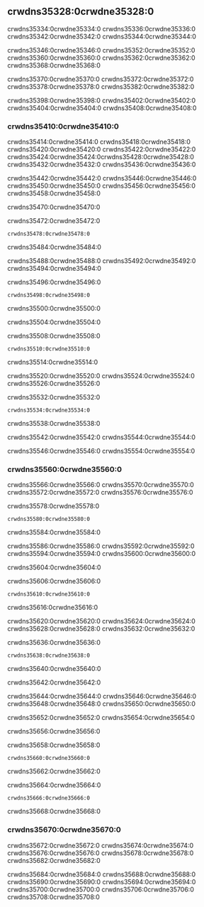 ## crwdns35328:0crwdne35328:0

crwdns35334:0crwdne35334:0 crwdns35336:0crwdne35336:0 crwdns35342:0crwdne35342:0 crwdns35344:0crwdne35344:0

crwdns35346:0crwdne35346:0 crwdns35352:0crwdne35352:0 crwdns35360:0crwdne35360:0 crwdns35362:0crwdne35362:0 crwdns35368:0crwdne35368:0

crwdns35370:0crwdne35370:0 crwdns35372:0crwdne35372:0 crwdns35378:0crwdne35378:0 crwdns35382:0crwdne35382:0

crwdns35398:0crwdne35398:0 crwdns35402:0crwdne35402:0 crwdns35404:0crwdne35404:0 crwdns35408:0crwdne35408:0

### crwdns35410:0crwdne35410:0

crwdns35414:0crwdne35414:0 crwdns35418:0crwdne35418:0 crwdns35420:0crwdne35420:0 crwdns35422:0crwdne35422:0 crwdns35424:0crwdne35424:0<!-- ignore -->crwdns35428:0crwdne35428:0 crwdns35432:0crwdne35432:0 crwdns35436:0crwdne35436:0

crwdns35442:0crwdne35442:0 crwdns35446:0crwdne35446:0 crwdns35450:0crwdne35450:0 crwdns35456:0crwdne35456:0 crwdns35458:0crwdne35458:0

crwdns35470:0crwdne35470:0

<span class="filename">crwdns35472:0crwdne35472:0</span>

```rust,noplayground
crwdns35478:0crwdne35478:0
```

<span class="caption">crwdns35484:0crwdne35484:0</span>

crwdns35488:0crwdne35488:0 crwdns35492:0crwdne35492:0 crwdns35494:0crwdne35494:0

<span class="filename">crwdns35496:0crwdne35496:0</span>

```rust,noplayground
crwdns35498:0crwdne35498:0
```


<span class="caption">crwdns35500:0crwdne35500:0</span>

crwdns35504:0crwdne35504:0

<span class="filename">crwdns35508:0crwdne35508:0</span>

```rust,noplayground
crwdns35510:0crwdne35510:0
```


<span class="caption">crwdns35514:0crwdne35514:0</span>

crwdns35520:0crwdne35520:0 crwdns35524:0crwdne35524:0 crwdns35526:0crwdne35526:0

<span class="filename">crwdns35532:0crwdne35532:0</span>

```rust,noplayground
crwdns35534:0crwdne35534:0
```


<span class="caption">crwdns35538:0crwdne35538:0</span>

crwdns35542:0crwdne35542:0 crwdns35544:0crwdne35544:0

crwdns35546:0crwdne35546:0 crwdns35554:0crwdne35554:0

### crwdns35560:0crwdne35560:0

crwdns35566:0crwdne35566:0 crwdns35570:0crwdne35570:0 crwdns35572:0crwdne35572:0 crwdns35576:0crwdne35576:0

<span class="filename">crwdns35578:0crwdne35578:0</span>

```rust,noplayground
crwdns35580:0crwdne35580:0
```


<span class="caption">crwdns35584:0crwdne35584:0</span>

crwdns35586:0crwdne35586:0 crwdns35592:0crwdne35592:0 crwdns35594:0crwdne35594:0 crwdns35600:0crwdne35600:0

crwdns35604:0crwdne35604:0

<span class="filename">crwdns35606:0crwdne35606:0</span>

```rust,ignore
crwdns35610:0crwdne35610:0
```


<span class="caption">crwdns35616:0crwdne35616:0</span>

crwdns35620:0crwdne35620:0 crwdns35624:0crwdne35624:0 crwdns35628:0crwdne35628:0 crwdns35632:0crwdne35632:0

<span class="filename">crwdns35636:0crwdne35636:0</span>

```rust,ignore
crwdns35638:0crwdne35638:0
```


<span class="caption">crwdns35640:0crwdne35640:0</span>

crwdns35642:0crwdne35642:0

crwdns35644:0crwdne35644:0 crwdns35646:0crwdne35646:0 crwdns35648:0crwdne35648:0 crwdns35650:0crwdne35650:0

crwdns35652:0crwdne35652:0 crwdns35654:0crwdne35654:0

crwdns35656:0crwdne35656:0

<span class="filename">crwdns35658:0crwdne35658:0</span>

```rust,ignore,does_not_compile
crwdns35660:0crwdne35660:0
```


<span class="caption">crwdns35662:0crwdne35662:0</span>

crwdns35664:0crwdne35664:0

```console
crwdns35666:0crwdne35666:0
```

crwdns35668:0crwdne35668:0

### crwdns35670:0crwdne35670:0

crwdns35672:0crwdne35672:0<!-- ignore --> crwdns35674:0crwdne35674:0 crwdns35676:0crwdne35676:0 crwdns35678:0crwdne35678:0 crwdns35682:0crwdne35682:0

crwdns35684:0crwdne35684:0 crwdns35688:0crwdne35688:0 crwdns35690:0crwdne35690:0 crwdns35694:0crwdne35694:0 crwdns35700:0crwdne35700:0 crwdns35706:0crwdne35706:0
crwdns35708:0crwdne35708:0
